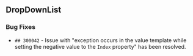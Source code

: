 ##  DropDownList

###    Bug Fixes

- `## 300042` - Issue with "exception occurs in the value template while setting the negative value to the `Index` property" has been resolved.
